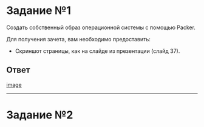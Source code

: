 # Задание №1

Создать собственный образ операционной системы с помощью Packer.<br>

Для получения зачета, вам необходимо предоставить:<br>

- Скриншот страницы, как на слайде из презентации (слайд 37).<br>

## Ответ

[image](https://github.com/davlyatov-ts/virt-4/blob/master/image.png)<br>

______________________________________________

# Задание №2
